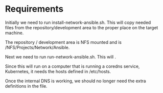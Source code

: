 # Requirements

Initially we need to run install-network-ansible.sh.
This will copy needed files from the repository/development area to the proper place on the target machine.

The repository / development area is NFS mounted and is /NFS/Projects/Network/Ansible.

Next we need to run run-network-ansible.sh.
This will .

Since this will run on a computer that is running a coredns service, Kubernetes, it needs the hosts defined in /etc/hosts.

Once the internal DNS is working, we should no longer need the extra definitions in the file.
